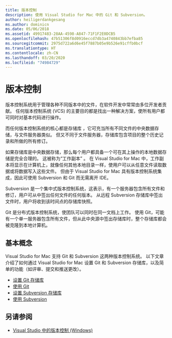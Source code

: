 ```yaml
---
title: 版本控制
description: 使用 Visual Studio for Mac 中的 Git 和 Subversion。
author: heiligerdankgesang
ms.author: dominicn
ms.date: 05/06/2018
ms.assetid: 49917483-28AA-4598-A847-71F1F2E0DCB5
ms.openlocfilehash: 47b51306f8d0916eccd7db3a4740843bb7efba85
ms.sourcegitcommit: 2975d722a6d6e45f7887b05e9b526e91cffb0bcf
ms.translationtype: HT
ms.contentlocale: zh-CN
ms.lasthandoff: 03/20/2020
ms.locfileid: "74984729"
---
```

# <a name="version-control"></a>版本控制

版本控制系统用于管理各种不同版本中的文件，在软件开发中常常由多位开发者贡献。 任何版本控制系统 (VCS)  的主要目的都是找出一种解决方案，使所有用户都可同时对基本代码进行操作。

而任何版本控制系统的核心都是存储库  ，它可充当所有不同文件的中央数据存储，与文件服务器类似。 但又不同于文件服务器，存储库包含项目的整个历史记录和所做的所有修订。

如果存储库是中央数据存储，那么每个用户都具备一个可在其上操作的本地数据存储是完全合理的。 这被称为“工作副本”  。 在 Visual Studio for Mac 中，工作副本将显示在计算机上，就像任何其他本地目录一样，使用户可以从任意文件读取数据或将数据写入这些文件。 但由于 Visual Studio for Mac 具有版本控制系统集成，因此可使用 Subversion 和 Git 而无需离开 IDE。

Subversion 是一个集中式版本控制系统，这表示，有一个服务器包含所有文件和修订，用户可从中签出任何文件的任何版本。 从远程 Subversion 存储库中签出文件时，用户将收到该时间点的存储库快照。

Git 是分布式版本控制系统，使团队可以同时在同一文档上工作。 使用 Git，可能有一个单一服务器包含所有文件，但从此中央源中签出存储库时，整个存储库都会被克隆到本地计算机。

## <a name="basic-concepts"></a>基本概念

Visual Studio for Mac 支持 Git 和 Subversion 这两种版本控制系统。 以下文章介绍了如何通过 Visual Studio for Mac 设置 Git 和 Subversion 存储库，以及简单的功能（如评审、提交和推送更改）。

* [设置 Git 存储库](set-up-git-repository.md)
* [使用 Git](working-with-git.md)
* [设置 Subversion 存储库](set-up-subversion-repository.md)
* [使用 Subversion](working-with-subversion.md)

## <a name="see-also"></a>另请参阅

* [Visual Studio 中的版本控制 (Windows)](/visualstudio/version-control/)